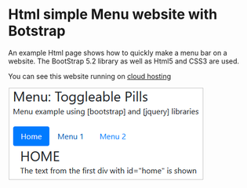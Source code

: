 # Html simple Menu website with Botstrap 

An example Html page shows how to quickly make a menu bar on a website.
The BootStrap 5.2 library as well as Html5 and CSS3 are used.

You can see this website running on [cloud hosting](http://janluk-001-site1.dtempurl.com/menu_a/index.html)

![](/Html_menu_simple.png)
